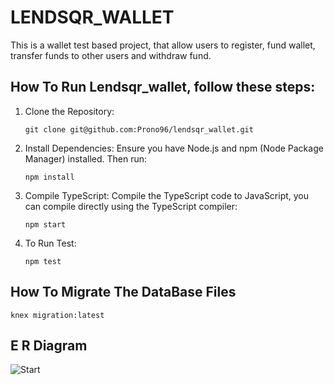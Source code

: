 # LENDSQR_WALLET

This is a wallet test based project, that allow users to register, fund wallet, transfer funds to other users 
and withdraw fund.

## How To Run Lendsqr_wallet, follow these steps:

1. Clone the Repository:
   
   `git clone git@github.com:Prono96/lendsqr_wallet.git`

2. Install Dependencies:
Ensure you have Node.js and npm (Node Package Manager) installed. Then run:

   `npm install`

3. Compile TypeScript:
Compile the TypeScript code to JavaScript, you can compile directly using the TypeScript compiler:

   `npm start`

4. To Run Test:

   `npm test`



## How To Migrate The DataBase Files

   `knex migration:latest`



## E R Diagram

![Start]([https://github.com/Prono96/lendsqr_wallet/assets/71409567/d75a38b4-812f-4dc9-8d4b-58435762d49e](https://github.com/Prono96/lendsqr_wallet/blob/main/Start.png))

   
